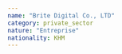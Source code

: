 ```yaml
---
name: "Brite Digital Co., LTD"
category: private_sector
nature: "Entreprise"
nationality: KHM
---
```

    